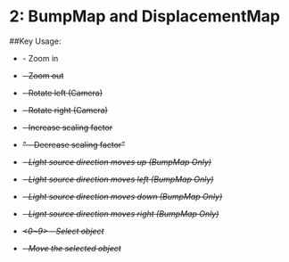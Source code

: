 # 2: BumpMap and DisplacementMap

##Key Usage:

- <w> - Zoom in

- <s> - Zoom out

- <a> - Rotate left (Camera)

- <d> - Rotate right (Camera)

- <e> - Increase scaling factor

- <q> - Decrease scaling factor

- <i> - Light source direction moves up (BumpMap Only)
- <j> - Light source direction moves left (BumpMap Only)
- <k> - Light source direction moves down (BumpMap Only)
- <l> - Lignt source direction moves right (BumpMap Only)

- <0~9> - Select object

- <mouse> - Move the selected object
